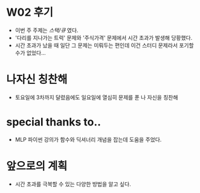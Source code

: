# W02 후기
- 이번 주 주제는 *_스택/큐_* 였다.
- '다리를 지나가는 트럭' 문제와 '주식가격' 문제에서 시간 초과가 발생해 당황했다.
- 시간 초과가 났을 때 일단 그 문제는 미뤄두는 편인데 이건 스터디 문제라서 포기할 수가 없었다...

# 나자신 칭찬해
- 토요일에 3차까지 달렸음에도 일요일에 열심히 문제를 푼 나 자신을 칭찬해

# special thanks to..
- MLP 파이썬 강의가 함수와 딕셔너리 개념을 잡는데 도움을 주었다.

# 앞으로의 계획
- 시간 초과를 극복할 수 있는 다양한 방법을 알고 싶다.